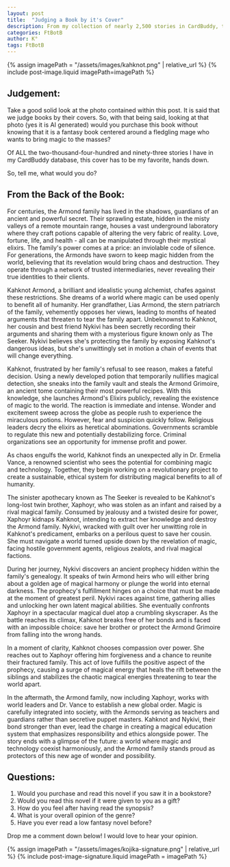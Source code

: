 ```yaml
---
layout: post
title:  "Judging a Book by it's Cover"
description: From my collection of nearly 2,500 stories in CardBuddy, this cover art for my fantasy novel about a fledgling mage holds a special place as my absolute favorite. It introduces readers to the world of the Armond family, where ancient magical secrets and modern ambitions collide through the story of Kahknot, a young alchemist determined to democratize magic. While the cover purposefully doesn't reveal all these elements at first glance, I'm curious whether it would intrigue readers enough to pick up the book without knowing the full premise - especially since we all tend to judge books by their covers.
categories: FtBotB
author: K°
tags: FtBotB
---
```

<div>
{% assign imagePath = "/assets/images/kahknot.png" | relative_url %}
{% include post-image.liquid imagePath=imagePath %}
</div>

## Judgement:
Take a good solid look at the photo contained within this post. It is said that we judge books by their covers. So, with that being said, looking at that photo (yes it is AI generated) would you purchase this book without knowing that it is a fantasy book centered around a fledgling mage who wants to bring magic to the masses?

Of ALL the two-thousand-four-hundred and ninety-three stories I have in my CardBuddy database, this cover has to be my favorite, hands down.

So, tell me, what would you do?

From the Back of the Book:
---
For centuries, the Armond family has lived in the shadows, guardians of an ancient and powerful secret. Their sprawling estate, hidden in the misty valleys of a remote mountain range, houses a vast underground laboratory where they craft potions capable of altering the very fabric of reality. Love, fortune, life, and health - all can be manipulated through their mystical elixirs. The family's power comes at a price: an inviolable code of silence. For generations, the Armonds have sworn to keep magic hidden from the world, believing that its revelation would bring chaos and destruction. They operate through a network of trusted intermediaries, never revealing their true identities to their clients.

Kahknot Armond, a brilliant and idealistic young alchemist, chafes against these restrictions. She dreams of a world where magic can be used openly to benefit all of humanity. Her grandfather, Lias Armond, the stern patriarch of the family, vehemently opposes her views, leading to months of heated arguments that threaten to tear the family apart. Unbeknownst to Kahknot, her cousin and best friend Nykivi has been secretly recording their arguments and sharing them with a mysterious figure known only as The Seeker. Nykivi believes she's protecting the family by exposing Kahknot's dangerous ideas, but she's unwittingly set in motion a chain of events that will change everything.

Kahknot, frustrated by her family's refusal to see reason, makes a fateful decision. Using a newly developed potion that temporarily nullifies magical detection, she sneaks into the family vault and steals the Armond Grimoire, an ancient tome containing their most powerful recipes. With this knowledge, she launches Armond's Elixirs publicly, revealing the existence of magic to the world. The reaction is immediate and intense. Wonder and excitement sweep across the globe as people rush to experience the miraculous potions. However, fear and suspicion quickly follow. Religious leaders decry the elixirs as heretical abominations. Governments scramble to regulate this new and potentially destabilizing force. Criminal organizations see an opportunity for immense profit and power.

As chaos engulfs the world, Kahknot finds an unexpected ally in Dr. Ermelia Vance, a renowned scientist who sees the potential for combining magic and technology. Together, they begin working on a revolutionary project to create a sustainable, ethical system for distributing magical benefits to all of humanity.

The sinister apothecary known as The Seeker is revealed to be Kahknot's long-lost twin brother, Xaphoyr, who was stolen as an infant and raised by a rival magical family. Consumed by jealousy and a twisted desire for power, Xaphoyr kidnaps Kahknot, intending to extract her knowledge and destroy the Armond family. Nykivi, wracked with guilt over her unwitting role in Kahknot's predicament, embarks on a perilous quest to save her cousin. She must navigate a world turned upside down by the revelation of magic, facing hostile government agents, religious zealots, and rival magical factions.

During her journey, Nykivi discovers an ancient prophecy hidden within the family's genealogy. It speaks of twin Armond heirs who will either bring about a golden age of magical harmony or plunge the world into eternal darkness. The prophecy's fulfillment hinges on a choice that must be made at the moment of greatest peril. Nykivi races against time, gathering allies and unlocking her own latent magical abilities. She eventually confronts Xaphoyr in a spectacular magical duel atop a crumbling skyscraper. As the battle reaches its climax, Kahknot breaks free of her bonds and is faced with an impossible choice: save her brother or protect the Armond Grimoire from falling into the wrong hands.

In a moment of clarity, Kahknot chooses compassion over power. She reaches out to Xaphoyr offering him forgiveness and a chance to reunite their fractured family. This act of love fulfills the positive aspect of the prophecy, causing a surge of magical energy that heals the rift between the siblings and stabilizes the chaotic magical energies threatening to tear the world apart.

In the aftermath, the Armond family, now including Xaphoyr, works with world leaders and Dr. Vance to establish a new global order. Magic is carefully integrated into society, with the Armonds serving as teachers and guardians rather than secretive puppet masters. Kahknot and Nykivi, their bond stronger than ever, lead the charge in creating a magical education system that emphasizes responsibility and ethics alongside power. The story ends with a glimpse of the future: a world where magic and technology coexist harmoniously, and the Armond family stands proud as protectors of this new age of wonder and possibility.

## Questions:
1. Would you purchase and read this novel if you saw it in a bookstore?
2. Would you read this novel if it were given to you as a gift?
3. How do you feel after having read the synopsis?
4. What is your overall opinion of the genre?
5. Have you ever read a low fantasy novel before?

Drop me a comment down below! I would love to hear your opinion.

<!-- signature -->
{% assign imagePath = "/assets/images/kojika-signature.png" | relative_url %}
{% include post-image-signature.liquid imagePath = imagePath %}